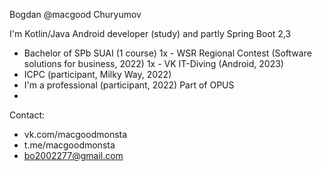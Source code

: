 Bogdan @macgood Churyumov

I'm Kotlin/Java Android developer (study) and partly Spring Boot 2,3 


- Bachelor of SPb SUAI (1 course)
1x - WSR Regional Contest (Software solutions for business, 2022)
1x - VK IT-Diving (Android, 2023)
- ICPC (participant, Milky Way, 2022) 
- I'm a professional (participant, 2022)
Part of OPUS
- 
Contact:
- vk.com/macgoodmonsta
- t.me/macgoodmonsta
- bo2002277@gmail.com
